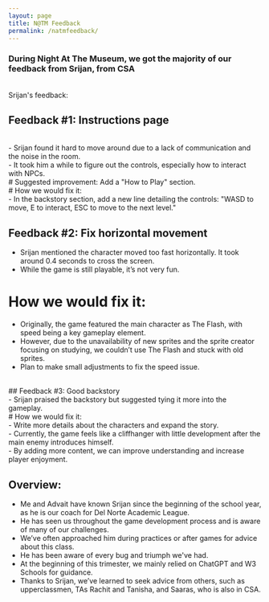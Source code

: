 ```yaml
---
layout: page
title: N@TM Feedback
permalink: /natmfeedback/
---
```


### During Night At The Museum, we got the majority of our feedback from Srijan, from CSA
 <br>
Srijan's feedback: <br>

## Feedback #1: Instructions page
 <br>
 - Srijan found it hard to move around due to a lack of communication and the noise in the room. <br>
 - It took him a while to figure out the controls, especially how to interact with NPCs. <br>
# Suggested improvement: Add a "How to Play" section. <br>
# How we would fix it: <br>
 - In the backstory section, add a new line detailing the controls: "WASD to move, E to interact, ESC to move to the next level." <br>

## Feedback #2: Fix horizontal movement <br>

 - Srijan mentioned the character moved too fast horizontally. It took around 0.4 seconds to cross the screen. <br>
 - While the game is still playable, it’s not very fun. <br>
 # How we would fix it: <br>
 - Originally, the game featured the main character as The Flash, with speed being a key gameplay element. <br>
 - However, due to the unavailability of new sprites and the sprite creator focusing on studying, we couldn’t use The Flash and stuck with old sprites. <br>
 - Plan to make small adjustments to fix the speed issue.

 <br>
## Feedback #3: Good backstory
 <br>
 - Srijan praised the backstory but suggested tying it more into the gameplay. <br>
# How we would fix it: <br>
 - Write more details about the characters and expand the story. <br>
 - Currently, the game feels like a cliffhanger with little development after the main enemy introduces himself. <br>
 - By adding more content, we can improve understanding and increase player enjoyment. <br>


## Overview: <br>

 - Me and Advait have known Srijan since the beginning of the school year, as he is our coach for Del Norte Academic League. <br>
 - He has seen us throughout the game development process and is aware of many of our challenges. <br>
 - We’ve often approached him during practices or after games for advice about this class. <br>
 - He has been aware of every bug and triumph we've had. <br>
 - At the beginning of this trimester, we mainly relied on ChatGPT and W3 Schools for guidance. <br>
 - Thanks to Srijan, we’ve learned to seek advice from others, such as upperclassmen, TAs Rachit and Tanisha, and Saaras, who is also in CSA.